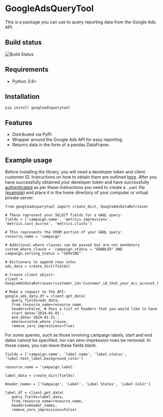 # GoogleAdsQueryTool

This is a package you can use to query reporting data from the Google Ads API.

## Build status
![Build Status](https://img.shields.io/badge/build-passing-brightgreen?label=build&color=green)

## Requirements
 - Python 3.8+

## Installation
```
pip install googleadsquerytool
```
## Features
 - Distributed via PyPI.
 - Wrapper around the Google Ads API for easy reporting.
 - Returns data in the form of a pandas DataFrame.

 ## Example usage
 Before installing the library, you will need a developer token and client customer ID. Instructions on how to obtain them are outlined [here](https://developers.google.com/google-ads/api/docs/get-started/introduction). After you have successfully obtained your developer token and have successfully [authenticated](https://developers.google.com/google-ads/api/docs/oauth/overview) as per these instructions you need to create a `.yaml` file ([example](https://github.com/googleads/google-ads-python/blob/main/google-ads.yaml)) and place it in the home directory of your computer or virtual private server.

 ```
from googleadsquerytool import create_dict, GoogleAdsDataRetriever

# These represent your SELECT fields for a GAQL query:
fields = ['campaign.name', 'metrics.impressions', 'metrics.cost_micros', 'metrics.clicks']

# This represents the FROM portion of your GAQL query:
resource_name = 'campaign'

# Additional where clauses can be passed but are not mandatory
custom_where_clause = 'campaign.status = "ENABLED" AND campaign.serving_status = "SERVING"'

# Dictionary to append rows into:
ads_data = create_dict(fields)

# Create client object:
client = GoogleAdsDataRetriever(customer_id='Customer_id_that_your_mcc_account_has_access_to')

# Make a request to the API:
google_ads_data_df = client.get_data(
    query_fields=ads_data, 
    from_resource_name=resource_name, 
    headers=False, # Pass a list of headers that you would like to have
    start_date='2024-01-01',
    end_date='2024-01-31', 
    where=custom_where_clause, 
    remove_zero_impressions=True)
 ```

 For some queries, such as those involving campaign labels, start and end dates cannot be specified, nor can zero-impression rows be removed. In these cases, you can leave these fields blank.

 ```
fields = ['campaign.name', 'label.name', 'label.status', 'label.text_label.background_color']

resource_name = 'campaign_label'

label_data = create_dict(fields)

Header_names = ['Campaign', 'Label', 'Label Status', 'Label Color']

label_df = client.get_data(
    query_fields=label_data,
    from_resource_name=resource_name,
    headers=Header_names,
    remove_zero_impressions=False)
 ```